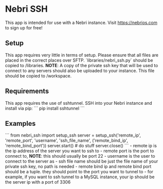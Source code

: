 # Nebri SSH

This app is intended for use with a Nebri instance. Visit https://nebrios.com to sign up for free!

<h2>Setup</h2>
This app requires very little in terms of setup. Please ensure that all files are placed in the correct places over SFTP. `libraries/nebri_ssh.py` should be copied to /libraries.
<strong>NOTE</strong>: A copy of the private ssh key that will be used to connect to any servers should also be uploaded to your instance. This file should be copied to /workspace.

<h2>Requirements</h2>
This app requires the use of sshtunnel. SSH into your Nebri instance and install via pip:
```
pip install sshtunnel
```

<h2>Examples</h2>
```
from nebri_ssh import setup_ssh
server = setup_ssh('remote_ip', 'remote_port', 'username', 'ssh_file_name', ('remote_bind_ip', 'remote_bind_port'))
server.start()
# do stuff
server.close()
```
- remote ip is the ip address of the server you want to ssh to
- remote port is the port to connect to, <strong>NOTE</strong>: this should usually be port 22
- username is the user to connect to the server as
- ssh file name should be just the file name of your private ssh key, no path is needed
- remote bind ip and remote bind port should be a tuple. they should point to the port you want to tunnel to
-   for example, if you want to ssh tunnel to a MySQL instance, your ip should be the server ip with a port of 3306
